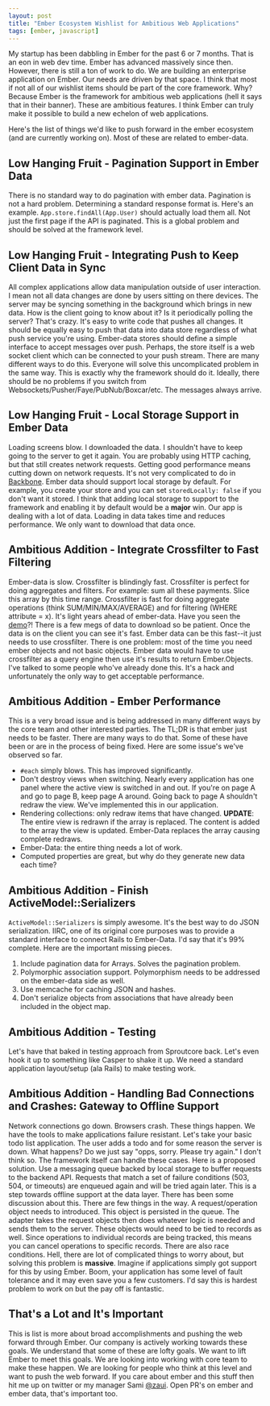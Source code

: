 ```yaml
---
layout: post
title: "Ember Ecosystem Wishlist for Ambitious Web Applications"
tags: [ember, javascript]
---
```


My startup has been dabbling in Ember for the past 6 or 7 months. That
is an eon in web dev time. Ember has advanced massively since then.
However, there is still a ton of work to do. We are building an
enterprise application on Ember. Our needs are driven by that space. I think
that most if not all of our wishlist items should be part of the core
framework. Why? Because Ember is the framework for ambitious web
applications (hell it says that in their banner). These are ambitious
features. I think Ember can truly make it possible to build a new
echelon of web applications.

Here's the list of things we'd like to push forward in the ember
ecosystem (and are currently working on). Most of these are related to
ember-data.

## Low Hanging Fruit - Pagination Support in Ember Data

There is no standard way to do pagination with ember data. Pagination is
not a hard problem. Determining a standard response format is. Here's an
example. `App.store.findAll(App.User)` should actually load them all.
Not just the first page if the API is paginated. This is a global
problem and should be solved at the framework level.

## Low Hanging Fruit - Integrating Push to Keep Client Data in Sync

All complex applications allow data manipulation outside of user
interaction. I mean not all data changes are done by users sitting on
there devices. The server may be syncing something in the background
which brings in new data. How is the client going to know about it? Is it
periodically polling the server? That's crazy. It's easy to write
code that pushes all changes. It should be equally easy to push that
data into data store regardless of what push service you're using.
Ember-data stores should define a simple interface to accept messages
over push. Perhaps, the store itself is a web socket client which can
be connected to your push stream. There are many different ways to do
this. Everyone will solve this uncomplicated problem in the same way.
This is exactly why the framework should do it. Ideally, there should be
no problems if you switch from Websockets/Pusher/Faye/PubNub/Boxcar/etc. The
messages always arrive.

## Low Hanging Fruit - Local Storage Support in Ember Data

Loading screens blow. I downloaded the data. I shouldn't have to keep
going to the server to get it again. You are probably using HTTP
caching, but that still creates network requests. Getting good
performance means cutting down on network requests. It's not very
complicated to do in [Backbone](https://github.com/jeromegn/Backbone.localStorage/blob/master/backbone.localStorage.js).
Ember data should support local storage by default. For example, you
create your store and you can set `storedLocally: false` if you don't
want it stored. I think that adding local storage to support to the
framework and enabling it by default would be a **major** win. Our app
is dealing with a lot of data. Loading in data takes time and reduces
performance. We only want to download that data once.

## Ambitious Addition - Integrate Crossfilter to Fast Filtering

Ember-data is slow. Crossfilter is blindingly fast. Crossfilter is perfect
for doing aggregates and filters. For example: sum all these payments.
Slice this array by this time range. Crossfilter is fast for doing
aggregate operations (think SUM/MIN/MAX/AVERAGE) and for filtering
(WHERE attribute = x). It's light years ahead of ember-data. Have you
seen the [demo](http://square.github.com/crossfilter/)?! There is a few
megs of data to download so be patient. Once the data is on the client
you can see it's fast. Ember data can be this fast--it just needs to use
crossfilter. There is one problem: most of the time you need ember
objects and not basic objects. Ember data would have to use crossfilter
as a query engine then use it's results to return Ember.Objects. I've
talked to some people who've already done this. It's a hack and
unfortunately the only way to get acceptable performance.

## Ambitious Addition - Ember Performance

This is a very broad issue and is being addressed in many different
ways by the core team and other interested parties.
The TL;DR is that ember just needs to be faster. There are many
ways to do that. Some of these have been or are in the process of being
fixed. Here are some issue's we've observed so far.

* `#each` simply blows. This has improved significantly.
* Don't destroy views when switching. Nearly every application has one
  panel where the active view is switched in and out. If you're on page
  A and go to page B, keep page A around. Going back to page A shouldn't
  redraw the view. We've implemented this in our application.
* Rendering collections: only redraw items that have changed. **UPDATE**:
  The entire view is redrawn if the array is replaced. The content is
  added to the array the view is updated. Ember-Data replaces the array
  causing complete redraws.
* Ember-Data: the entire thing needs a lot of work.
* Computed properties are great, but why do they generate new data each
  time?

## Ambitious Addition - Finish ActiveModel::Serializers

`ActiveModel::Serializers` is simply awesome. It's the best way to do
JSON serialization. IIRC, one of its original core purposes was to
provide a standard interface to connect Rails to Ember-Data. I'd say
that it's 99% complete. Here are the important missing pieces. 

1. Include pagination data for Arrays. Solves the pagination problem.
2. Polymorphic association support. Polymorphism needs to be addressed
   on the ember-data side as well.
3. Use memcache for caching JSON and hashes.
4. Don't serialize objects from associations that have already been
   included in the object map.

## Ambitious Addition - Testing

Let's have that baked in testing approach from Sproutcore back. Let's
even hook it up to something like Casper to shake it up. We need a
standard application layout/setup (ala Rails) to make testing work.

## Ambitious Addition - Handling Bad Connections and Crashes: Gateway to Offline Support

Network connections go down. Browsers crash. These things happen. We
have the tools to make applications failure resistant. Let's take
your basic todo list application. The user adds a todo and for some
reason the server is down. What happens? Do we just say "opps,
sorry. Please try again." I don't think so. The framework itself can handle
these cases. Here is a proposed solution. Use a messaging queue backed
by local storage to buffer requests to the backend API. Requests that
match a set of failure conditions (503, 504, or timeouts) are enqueued
again and will be tried again later. This is a step towards offline
support at the data layer. There has been some discussion about this.
There are few things in the way. A request/operation object needs 
to introduced. This object is persisted in the queue. The adapter takes
the request objects then does whatever logic is needed and sends them to
the server. These objects would need to be tied to records as well.
Since operations to individual records are being tracked, this means you
can cancel operations to specific records. There are also race
conditions. Hell, there are lot of complicated things to worry about,
but solving this problem is **massive**. Imagine if applications simply
got support for this by using Ember. Boom, your application has some
level of fault tolerance and it may even save you a few customers. I'd
say this is hardest problem to work on but the pay off is fantastic.

## That's a Lot and It's Important

This is list is more about broad accomplishments and pushing the web
forward through Ember. Our company is actively working towards these
goals. We understand that some of these are lofty goals.
We want to lift Ember to meet this goals. We are looking into
working with core team to make these happen. We are looking for people
who think at this level and want to push the web forward. If you care
about ember and this stuff then hit me up on twitter or my manager Sami
[@zaui](https://twitter.com/#!/zaui]). Open PR's on ember and ember data,
that's important too.
